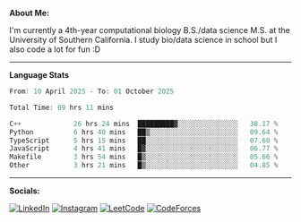 **About Me:**

I'm currently a 4th-year computational biology B.S./data science M.S. at the University of Southern California. I study bio/data science in school but I also code a lot for fun :D

-------

**Language Stats**

<!--START_SECTION:waka-->

```c++
From: 10 April 2025 - To: 01 October 2025

Total Time: 69 hrs 11 mins

C++             26 hrs 24 mins  █████████▓░░░░░░░░░░░░░░░   38.17 %
Python          6 hrs 40 mins   ██▒░░░░░░░░░░░░░░░░░░░░░░   09.64 %
TypeScript      5 hrs 15 mins   ██░░░░░░░░░░░░░░░░░░░░░░░   07.60 %
JavaScript      4 hrs 41 mins   █▓░░░░░░░░░░░░░░░░░░░░░░░   06.77 %
Makefile        3 hrs 54 mins   █▒░░░░░░░░░░░░░░░░░░░░░░░   05.66 %
Other           3 hrs 21 mins   █▒░░░░░░░░░░░░░░░░░░░░░░░   04.85 %
```

<!--END_SECTION:waka-->

-------

**Socials:**

[![LinkedIn](https://img.shields.io/badge/LinkedIn-0077B5?style=for-the-badge&logo=linkedin&logoColor=white)](https://www.linkedin.com/in/alxyzhang/)
[![Instagram](https://img.shields.io/badge/Instagram-E4405F?style=for-the-badge&logo=instagram&logoColor=white)](https://www.instagram.com/zhanga.virus/)
[![LeetCode](https://img.shields.io/badge/-LeetCode-FFA116?style=for-the-badge&logo=LeetCode&logoColor=black)](https://leetcode.com/cppshooter/)
[![CodeForces](https://img.shields.io/badge/Codeforces-445f9d?style=for-the-badge&logo=Codeforces&logoColor=white)](https://codeforces.com/profile/alyzha)